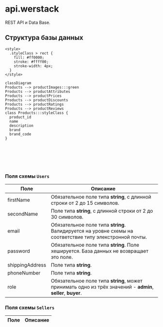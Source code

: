 # api.werstack

REST API и Data Base.

## Структура базы данных
```mermaid
<style>
  .styleClass > rect {
    fill: #ff0000;
    stroke: #ffff00;
    stroke-width: 4px;
  }
</style>

classDiagram
Products --> productImages:::green
Products --> productAttributes
Products --> productPrices
Products --> productDiscounts
Products --> productRatings
Products --> productReviews
class Products:::styleClass {
  product_id
  name
  description
  brand
  brand_code
}



  

      
```

    
### Поля схемы `Users`

Поле | Описание
-----|------------
firstName | Обязательное поле типа **string**, с длинной строки от 2 до 15 символов.
secondName | Поле типа **string**, с длинной строки от 2 до 30 символов.
email | Обязательное поле типа **string**. Валидируется на уровне схемы на соответствие типу элекстронной почты.
password | Обязательное поле типа **string**. Поле хешируется. База данных не возвращает это поле.
shippingAddress | Поле типа **string**.
phoneNumber | Поле типа **string**.
role | Обязательное поле типа **string**, может принимать одно из трёх значений - **admin**, **seller**, **buyer**.

### Поля схемы `Sellers`

Поле | Описание
-----|------------
